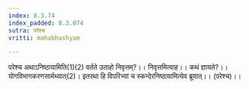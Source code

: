 ```yaml
---
index: 8.3.74
index_padded: 8.3.074
sutra: परेश्च
vritti: mahabhashyam

---
```

 परेश्च अथाऽनिष्ठायामिति(1)(2) वर्तते उताहो निवृत्तम्?।। निवृत्तमित्याह।। कथं ज्ञायते?।। योगविभागकरणसार्मथ्यात्(2)। इतरथा हि विपरिभ्यां च स्कन्देरनिष्ठायामित्येव ब्रूयात्।। (परेश्च)।। 